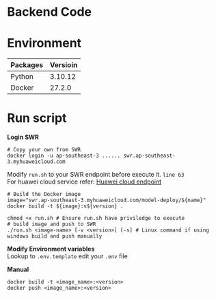 # Backend Code

# Environment
|Packages    |Versioin    |
|------------|------------|
|Python      |3.10.12     |
|Docker      |27.2.0      |

# Run script
**Login SWR**
```
# Copy your own from SWR
docker login -u ap-southeast-3 ...... swr.ap-southeast-3.myhuaweicloud.com
```
Modify `run.sh` to your SWR endpoint before execute it. `line 63`  
For huawei cloud service refer: [Huawei cloud endpoint](https://console-intl.huaweicloud.com/apiexplorer/#/endpoint)
```
# Build the Docker image
image="swr.ap-southeast-3.myhuaweicloud.com/model-deploy/${name}"
docker build -t ${image}:v${version} .
```
```
chmod +x run.sh # Ensure run.sh have priviledge to execute
# build image and push to SWR
./run.sh <image-name> [-v <version>] [-s] # Linux command if using windows build and push manually
```
**Modify Environment variables**  
Lookup to `.env.template` edit your `.env` file

**Manual**
```
docker build -t <image_name>:<version>
docker push <image_name>:<version>
```
